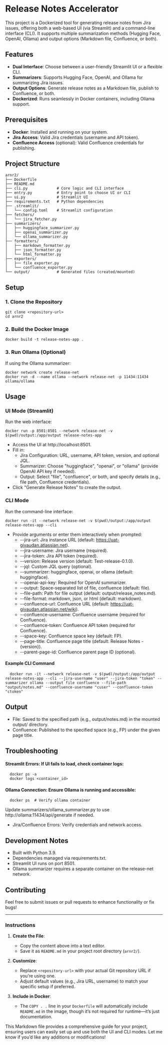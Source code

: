 # Release Notes Accelerator

This project is a Dockerized tool for generating release notes from Jira issues, offering both a web-based UI (via Streamlit) and a command-line interface (CLI). It supports multiple summarization methods (Hugging Face, OpenAI, Ollama) and output options (Markdown file, Confluence, or both).

## Features
- **Dual Interface**: Choose between a user-friendly Streamlit UI or a flexible CLI.
- **Summarizers**: Supports Hugging Face, OpenAI, and Ollama for summarizing Jira issues.
- **Output Options**: Generate release notes as a Markdown file, publish to Confluence, or both.
- **Dockerized**: Runs seamlessly in Docker containers, including Ollama support.

## Prerequisites
- **Docker**: Installed and running on your system.
- **Jira Access**: Valid Jira credentials (username and API token).
- **Confluence Access** (optional): Valid Confluence credentials for publishing.

## Project Structure
```
arnr2/
├── Dockerfile
├── README.md
├── cli.py             # Core logic and CLI interface
├── entry.py           # Entry point to choose UI or CLI
├── ui.py              # Streamlit UI
├── requirements.txt   # Python dependencies
├── .streamlit/
│   └── config.toml    # Streamlit configuration
├── fetchers/
│   └── jira_fetcher.py
├── summarizers/
│   ├── huggingface_summarizer.py
│   ├── openai_summarizer.py
│   └── ollama_summarizer.py
├── formatters/
│   ├── markdown_formatter.py
│   ├── json_formatter.py
│   └── html_formatter.py
├── exporters/
│   ├── file_exporter.py
│   └── confluence_exporter.py
└── output/            # Generated files (created/mounted)
```

## Setup

### 1. Clone the Repository
```
git clone <repository-url>
cd arnr2 
```
### 2. Build the Docker Image
```
docker build -t release-notes-app .
```
### 3. Run Ollama (Optional)
If using the Ollama summarizer:
```
docker network create release-net
docker run -d --name ollama --network release-net -p 11434:11434 ollama/ollama
```

## Usage
### UI Mode (Streamlit)
Run the web interface:
```
docker run -p 8501:8501 --network release-net -v $(pwd)/output:/app/output release-notes-app
```
- Access the UI at http://localhost:8501.
- Fill in:
  - Jira Configuration: URL, username, API token, version, and optional JQL.
  - Summarizer: Choose "huggingface", "openai", or "ollama" (provide OpenAI API key if needed).
  - Output: Select "file", "confluence", or both, and specify details (e.g., file path, Confluence credentials).
- Click "Generate Release Notes" to create the output.

### CLI Mode
Run the command-line interface:
```
docker run -it --network release-net -v $(pwd)/output:/app/output release-notes-app --cli
```
- Provide arguments or enter them interactively when prompted:
  - --jira-url: Jira instance URL (default: https://uat-givaudan.atlassian.net).
  - --jira-username: Jira username (required).
  - --jira-token: Jira API token (required).
  - --version: Release version (default: Test-release-0.1.0).
  - --jql: Custom JQL query (optional).
  - --summarizer: huggingface, openai, or ollama (default: huggingface).
  - --openai-api-key: Required for OpenAI summarizer.
  - --output: Space-separated list of file, confluence (default: file).
  - --file-path: Path for file output (default: output/release_notes.md).
  - --file-format: markdown, json, or html (default: markdown).
  - --confluence-url: Confluence URL (default: https://uat-givaudan.atlassian.net/wiki).
  - --confluence-username: Confluence username (required for Confluence).
  - --confluence-token: Confluence API token (required for Confluence).
  - --space-key: Confluence space key (default: FP).
  - --page-title: Confluence page title (default: Release Notes - {version}).
  - --parent-page-id: Confluence parent page ID (optional).
  
#### Example CLI Command
```
  docker run -it --network release-net -v $(pwd)/output:/app/output release-notes-app --cli --jira-username "user" --jira-token "token" --summarizer ollama --output file confluence --file-path "output/notes.md" --confluence-username "cuser" --confluence-token "ctoken"
```  

## Output
- File: Saved to the specified path (e.g., output/notes.md) in the mounted output/ directory.
- Confluence: Published to the specified space (e.g., FP) under the given page title.
  
## Troubleshooting
####  Streamlit Errors: If UI fails to load, check container logs:
```
  docker ps -a
  docker logs <container_id>
```

####  Ollama Connection: Ensure Ollama is running and accessible:
```
  docker ps  # Verify ollama container
```
Update summarizers/ollama_summarizer.py to use http://ollama:11434/api/generate if needed.
- Jira/Confluence Errors: Verify credentials and network access.
  
## Development Notes
*   Built with Python 3.9.
*   Dependencies managed via requirements.txt.
*   Streamlit UI runs on port 8501.
*   Ollama summarizer requires a separate container on the release-net network.

## Contributing
Feel free to submit issues or pull requests to enhance functionality or fix bugs!

---

### Instructions
1. **Create the File**:
   - Copy the content above into a text editor.
   - Save it as `README.md` in your project root directory (`arnr2/`).

2. **Customize**:
   - Replace `<repository-url>` with your actual Git repository URL if you’re using one.
   - Adjust default values (e.g., Jira URL, username) to match your specific setup if preferred.

3. **Include in Docker**:
   - The `COPY . .` line in your `Dockerfile` will automatically include `README.md` in the image, though it’s not required for runtime—it’s just documentation.

This Markdown file provides a comprehensive guide for your project, ensuring users can easily set up and use both the UI and CLI modes. Let me know if you’d like any additions or modifications!